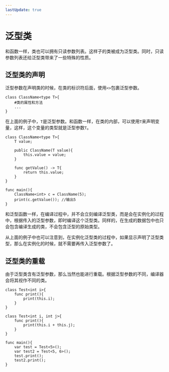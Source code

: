 ```yaml
---
lastUpdate: true
---
```


# 泛型类

和函数一样，类也可以拥有只读参数列表。这样子的类被成为泛型类。同时，只读参数列表还给泛型类带来了一些特殊的性质。

## 泛型类的声明

泛型参数在声明类的时候，在类的标识符后面，使用`<>`包裹泛型参数。

```mcfpp
class ClassName<type T>{
    #类的属性和方法
    ...
}
```

在上面的例子中，`T`是泛型参数。和函数一样，在类的内部，可以使用`T`来声明变量，这样，这个变量的类型就是泛型参数`T`。

```mcfpp
class ClassName<type T>{
    T value;
    
    public ClassName(T value){
        this.value = value;
    }
    
    func getValue() -> T{
        return this.value;
    }
}

func main(){
    ClassName<int> c = ClassName(5);
    print(c.getValue()); //输出5
}
```

和泛型函数一样，在编译过程中，并不会立刻编译泛型类，而是会在实例化的过程中，根据传入的泛型参数，即时编译这个泛型类。同样的，在生成的数据包中也只会包含编译生成的类，不会包含泛型的原始类型。

从上面的例子中也可以注意到，在实例化泛型类的过程中，如果显示声明了泛型类型，那么在实例化的时候，就不需要再传入泛型参数了。

## 泛型类的重载

由于泛型类含有泛型参数，那么当然也能进行重载。根据泛型参数的不同，编译器会将其视作不同的类。

```mcfpp
class Test<int i>{
    func print(){
        print(this.i);
    }
}

class Test<int i, int j>{
    func print(){
        print(this.i + this.j);
    }
}

func main(){
    var test = Test<5>();
    var test2 = Test<5, 6>();
    test.print();
    test2.print();
}
```
